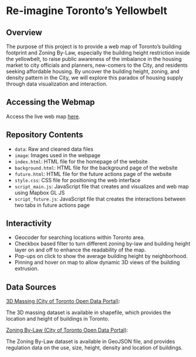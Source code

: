 # Re-imagine Toronto’s Yellowbelt

## Overview

The purpose of this project is to provide a web map of Toronto’s building footprint and Zoning By-Law, especially the building height restriction inside the yellowbelt, to raise public awareness of the imbalance in the housing market to city officials and planners, new-comers to the City, and residents seeking affordable housing. By uncover the building height, zoning, and density pattern in the City, we will explore this paradox of housing supply through data visualization and interaction.

## Accessing the Webmap

Access the live web map [here](https://linforestli.github.io/ggr472_the_yellow_belt/).

## Repository Contents

- `data`: Raw and cleaned data files
- `image`: Images used in the webpage
- `index.html`: HTML file for the homepage of the website
- `background.html`: HTML file for the background page of the website
- `future.html`: HTML file for the future actions page of the website
- `style.css`: CSS file for positioning the web interface
- `script_main.js`: JavaScript file that creates and visualizes and web map using Mapbox GL JS
- `script_future.js`: JavaScript file that creates the interactions between two tabs in future actions page

## Interactivity  
- Geocoder for searching locations within Toronto area.
- Checkbox based filter to turn different zoning by-law and building height layer on and off to enhance the readability of the map.
- Pop-ups on click to show the average building height by neighborhood.
- Pinning and hover on map to allow dynamic 3D views of the building extrusion.

## Data Sources

[3D Massing (City of Toronto Open Data Portal)](https://open.toronto.ca/dataset/3d-massing/): 

The 3D massing dataset is available in shapefile, which provides the location and height of buildings in Toronto.

[Zoning By-Law (City of Toronto Open Data Portal)](https://open.toronto.ca/dataset/zoning-by-law/):

The Zoning By-Law dataset is available in GeoJSON file, and provides regulation data on the use, size, height, density and location of buildings.





 